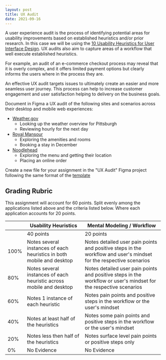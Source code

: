 ```yaml
---
layout: post
title: UX Audit
date: 2021-09-16
---
```


A user experience audit is the process of identifying potential areas for usability improvements based on established heuristics and/or prior research. In this case we will be using the [10 Usability Heuristics for User Interface Design](https://www.nngroup.com/articles/ten-usability-heuristics/). UX audits also aim to capture areas of a workflow that well execute established heuristics.

For example, an audit of an e-commerce checkout process may reveal that it is overly complex, and it offers limited payment options but clearly informs the users where in the process they are.

An effective UX audit targets issues to ultimately create an easier and more seamless user journey. This process can help to increase customer engagement and user satisfaction helping to delivery on the business goals.

Document in Figma a UX audit of the following sites and scenarios across their desktop and mobile web experiences:
* [Weather.gov](https://www.weather.gov)
	* Looking up the weather overview for Pittsburgh
	* Reviewing hourly for the next day
* [Royal Mansour](https://www.royalmansour.com/en/)
	* Exploring the amenities and rooms
	* Booking a stay in December
* [Noodlehead](http://noodleheadpgh.com)
	* Exploring the menu and getting their location
	* Placing an online order

Create a new file for your assignment in the "UX Audit" Figma project following the same format of the [template](https://www.figma.com/file/hgxTbXmVPLuGuUZEnDAAFC/Assignment-Template?node-id=0%3A1)

<!-- https://usabilitygeek.com/ux-audit-beginners-guide/ -->

## Grading Rubric

This assignment will account for 60 points. Split evenly among the applications listed above and the criteria listed below. Where each application accounts for 20 points.

<!-- | Criteria | 100% | 80% | 60% | 40% | 20% | 0% | Available Points |
| --- | ----------- | ---- |
| Usability Heuristics | Notes several instances of each heuristic in both mobile and desktop | Notes several instances of each heuristic across mobile and desktop | Notes 1 instance of each heuristic | Notes at least half of the heuristics | Notes less then half of the heuristics | No Evidence | 10 |
| Mental Modeling / Workflow | Title | 5 | -->


| | Usability Heuristics | Mental Modeling / Workflow |
| --- | ----------- | ---- |
| | 40 points | 20 points |
| 100% | Notes several instances of each heuristics in both mobile and desktop | Notes detailed user pain points and positive steps in the workflow and user's mindset for the respective scenarios |
| 80% | Notes several instances of each heuristic across mobile and desktop | Notes detailed user pain points and positive steps in the workflow or user's mindset for the respective scenarios |
| 60% | Notes 1 instance of each heuristic | Notes pain points and positive steps in the workflow or the user's mindset |
| 40% | Notes at least half of the heuristics | Notes some pain points and positive steps in the workflow or the user's mindset |
| 20% | Notes less then half of the heuristics | Notes surface level pain points or positive steps only |
| 0% | No Evidence | No Evidence |
